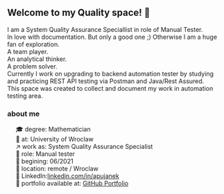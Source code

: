 ## Welcome to my Quality space! :star2:

I am a System Quality Assurance Speciallist in role of Manual Tester.<br>
In love with documentation. But only a good one ;) Otherwise I am a huge fan of exploration.<br>
A team player.<br>
An analytical thinker.<br>
A problem solver.<br>
Currently I work on upgrading to backend automation tester by studying and practicing REST API testing via Postman and Java/Rest Assured.<br>
This space was created to collect and document my work in automation testing area.

### about me
&nbsp;&nbsp;&nbsp;&nbsp;&nbsp;:mortar_board: degree: Mathematician<br>
&nbsp;&nbsp;&nbsp;&nbsp;&nbsp;:school: at: University of Wroclaw<br>
&nbsp;&nbsp;&nbsp;&nbsp;&nbsp;:arrow_upper_right: work as: System Quality Assurance Specialist<br>
&nbsp;&nbsp;&nbsp;&nbsp;&nbsp;:pushpin: role: Manual tester<br>
&nbsp;&nbsp;&nbsp;&nbsp;&nbsp;:date: begining: 06/2021<br>
&nbsp;&nbsp;&nbsp;&nbsp;&nbsp;:round_pushpin: location: remote / Wroclaw <br>
&nbsp;&nbsp;&nbsp;&nbsp;&nbsp;:link: LinkedIn:[linkedin.com/in/apujanek](http://linkedin.com/in/apujanek)<br>
&nbsp;&nbsp;&nbsp;&nbsp;&nbsp;:link: portfolio available at: [GitHub Portfolio](https://github.com/AleksandraPujanek/testingPortfolio)<br>


